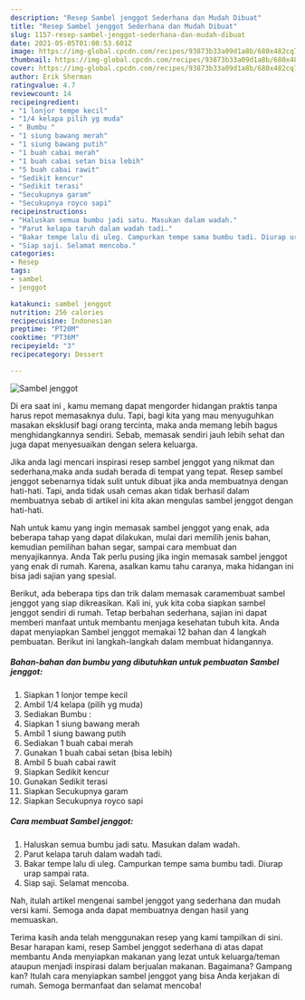 ```yaml
---
description: "Resep Sambel jenggot Sederhana dan Mudah Dibuat"
title: "Resep Sambel jenggot Sederhana dan Mudah Dibuat"
slug: 1157-resep-sambel-jenggot-sederhana-dan-mudah-dibuat
date: 2021-05-05T01:08:53.601Z
image: https://img-global.cpcdn.com/recipes/93873b33a09d1a8b/680x482cq70/sambel-jenggot-foto-resep-utama.jpg
thumbnail: https://img-global.cpcdn.com/recipes/93873b33a09d1a8b/680x482cq70/sambel-jenggot-foto-resep-utama.jpg
cover: https://img-global.cpcdn.com/recipes/93873b33a09d1a8b/680x482cq70/sambel-jenggot-foto-resep-utama.jpg
author: Erik Sherman
ratingvalue: 4.7
reviewcount: 14
recipeingredient:
- "1 lonjor tempe kecil"
- "1/4 kelapa pilih yg muda"
- " Bumbu "
- "1 siung bawang merah"
- "1 siung bawang putih"
- "1 buah cabai merah"
- "1 buah cabai setan bisa lebih"
- "5 buah cabai rawit"
- "Sedikit kencur"
- "Sedikit terasi"
- "Secukupnya garam"
- "Secukupnya royco sapi"
recipeinstructions:
- "Haluskan semua bumbu jadi satu. Masukan dalam wadah."
- "Parut kelapa taruh dalam wadah tadi."
- "Bakar tempe lalu di uleg. Campurkan tempe sama bumbu tadi. Diurap urap sampai rata."
- "Siap saji. Selamat mencoba."
categories:
- Resep
tags:
- sambel
- jenggot

katakunci: sambel jenggot 
nutrition: 256 calories
recipecuisine: Indonesian
preptime: "PT20M"
cooktime: "PT36M"
recipeyield: "3"
recipecategory: Dessert

---
```



![Sambel jenggot](https://img-global.cpcdn.com/recipes/93873b33a09d1a8b/680x482cq70/sambel-jenggot-foto-resep-utama.jpg)

Di era  saat ini , kamu memang dapat mengorder hidangan praktis tanpa harus repot memasaknya dulu. Tapi, bagi kita yang mau menyuguhkan masakan eksklusif bagi orang tercinta, maka anda memang lebih bagus menghidangkannya sendiri. Sebab, memasak sendiri jauh lebih sehat dan juga dapat menyesuaikan dengan selera keluarga.

Jika anda lagi mencari inspirasi resep sambel jenggot yang nikmat dan sederhana,maka anda sudah berada di tempat yang tepat. Resep sambel jenggot  sebenarnya tidak sulit untuk dibuat jika anda membuatnya dengan hati-hati. Tapi, anda tidak usah cemas akan tidak berhasil dalam membuatnya 
sebab di artikel ini kita akan mengulas sambel jenggot dengan hati-hati.  



Nah untuk kamu yang ingin memasak sambel jenggot yang enak, ada beberapa tahap yang dapat dilakukan, mulai dari memilih jenis bahan, kemudian pemilihan bahan segar, sampai cara membuat dan menyajikannya. Anda Tak perlu pusing jika ingin memasak sambel jenggot yang enak di rumah. Karena, asalkan kamu  tahu caranya, maka hidangan ini bisa jadi sajian yang spesial.

Berikut, ada beberapa tips dan trik dalam memasak caramembuat sambel jenggot yang siap dikreasikan. Kali ini, yuk kita coba siapkan sambel jenggot sendiri di rumah. Tetap berbahan sederhana, sajian ini dapat memberi manfaat untuk membantu menjaga kesehatan tubuh kita. Anda dapat menyiapkan Sambel jenggot memakai 12 bahan dan 4 langkah pembuatan. Berikut ini langkah-langkah dalam membuat hidangannya.

<!--inarticleads1-->

##### Bahan-bahan dan bumbu yang dibutuhkan untuk pembuatan Sambel jenggot:

1. Siapkan 1 lonjor tempe kecil
1. Ambil 1/4 kelapa (pilih yg muda)
1. Sediakan  Bumbu :
1. Siapkan 1 siung bawang merah
1. Ambil 1 siung bawang putih
1. Sediakan 1 buah cabai merah
1. Gunakan 1 buah cabai setan (bisa lebih)
1. Ambil 5 buah cabai rawit
1. Siapkan Sedikit kencur
1. Gunakan Sedikit terasi
1. Siapkan Secukupnya garam
1. Siapkan Secukupnya royco sapi




<!--inarticleads2-->

##### Cara membuat Sambel jenggot:

1. Haluskan semua bumbu jadi satu. Masukan dalam wadah.
1. Parut kelapa taruh dalam wadah tadi.
1. Bakar tempe lalu di uleg. Campurkan tempe sama bumbu tadi. Diurap urap sampai rata.
1. Siap saji. Selamat mencoba.




Nah, itulah artikel mengenai  sambel jenggot  yang sederhana dan mudah versi kami. Semoga anda dapat membuatnya dengan hasil yang memuaskan. 

Terima kasih anda telah menggunakan resep yang kami tampilkan di sini. Besar harapan kami, resep  Sambel jenggot sederhana di atas dapat membantu Anda menyiapkan makanan yang lezat untuk keluarga/teman ataupun menjadi inspirasi dalam berjualan makanan. Bagaimana? Gampang kan? Itulah cara menyiapkan sambel jenggot yang bisa Anda kerjakan di rumah. Semoga bermanfaat dan selamat mencoba!


